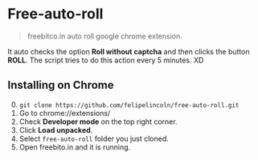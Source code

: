 # Free-auto-roll
> freebitco.in auto roll google chrome extension.

It auto checks the option **Roll without captcha** and then clicks
the button **ROLL**. The script tries to do this action every 5 minutes. XD

## Installing on Chrome
0. `git clone https://github.com/felipelincoln/free-auto-roll.git`
1. Go to chrome://extensions/
2. Check **Developer mode** on the top right corner.
3. Click **Load unpacked**.
4. Select `free-auto-roll` folder you just cloned.
5. Open freebito.in and it is running.


